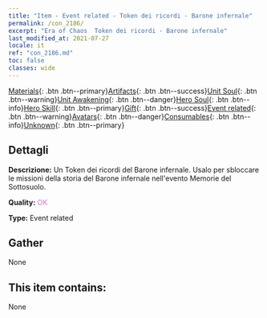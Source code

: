 ```yaml
---
title: "Item - Event related - Token dei ricordi - Barone infernale"
permalink: /con_2186/
excerpt: "Era of Chaos  Token dei ricordi - Barone infernale"
last_modified_at: 2021-07-27
locale: it
ref: "con_2186.md"
toc: false
classes: wide
---
```

 [Materials](/ItemsIT/){: .btn .btn--primary}[Artifacts](/ItemsIT/Artifacts/){: .btn .btn--success}[Unit Soul](/ItemsIT/UnitSoul/){: .btn .btn--warning}[Unit Awakening](/ItemsIT/UnitAwakening/){: .btn .btn--danger}[Hero Soul](/ItemsIT/HeroSoul/){: .btn .btn--info}[Hero Skill](/ItemsIT/HeroSkill/){: .btn .btn--primary}[Gift](/ItemsIT/Gift/){: .btn .btn--success}[Event related](/ItemsIT/Events/){: .btn .btn--warning}[Avatars](/ItemsIT/Avatars/){: .btn .btn--danger}[Consumables](/ItemsIT/Consumables/){: .btn .btn--info}[Unknown](/ItemsIT/Unknown/){: .btn .btn--primary}

## Dettagli
 **Descrizione:** Un Token dei ricordi del Barone infernale. Usalo per sbloccare le missioni della storia del Barone infernale nell'evento Memorie del Sottosuolo.

 **Quality:** <span style="color: #DA70D6">OK</span>

 **Type:** Event related

## Gather

  None

## This item contains:

  None


